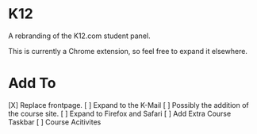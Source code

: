 K12
===

A rebranding of the K12.com student panel.

This is currently a Chrome extension, so feel free to expand it elsewhere.

Add To
===
[X] Replace frontpage.
[ ] Expand to the K-Mail
[ ] Possibly the addition of the course site.
[ ] Expand to Firefox and Safari
[ ] Add Extra Course Taskbar
[ ] Course Acitivites
